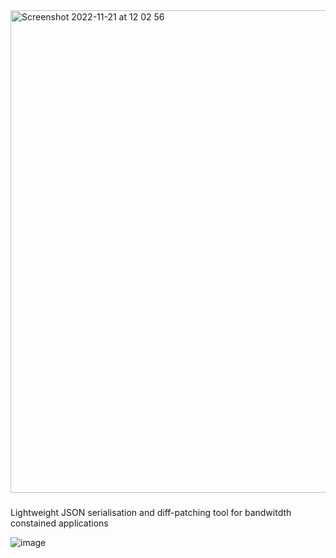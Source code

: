 <img width="772" alt="Screenshot 2022-11-21 at 12 02 56" src="https://user-images.githubusercontent.com/29259177/203023707-0a5a84eb-de45-482b-a8e5-d6b22c4f09df.png">

###
 Lightweight JSON serialisation and diff-patching tool for bandwitdth constained applications


![image](https://user-images.githubusercontent.com/29259177/203044797-0fde478d-6eea-435a-86db-f16de1b88cd5.png)
